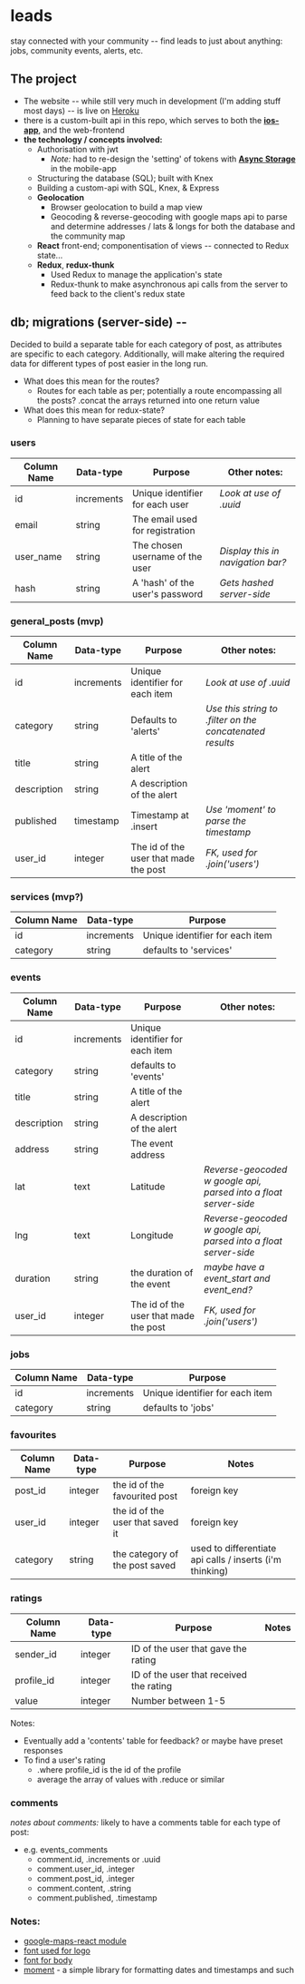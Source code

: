 # leads
stay connected with your community -- find leads to just about anything: jobs, community events, alerts, etc.

## The project
* The website -- while still very much in development (I'm adding stuff most days) -- is live on [Heroku](https://leadsnz.herokuapp.com)
* there is a custom-built api in this repo, which serves to both the **[ios-app](https://github.com/talor-hammond/leads-mobile)**, and the web-frontend
* **the technology / concepts involved:**
  * Authorisation with jwt
    * *Note:* had to re-design the 'setting' of tokens with **[Async Storage](https://facebook.github.io/react-native/docs/asyncstorage.html)** in the mobile-app
  * Structuring the database (SQL); built with Knex
  * Building a custom-api with SQL, Knex, & Express
  * **Geolocation**
    * Browser geolocation to build a map view
    * Geocoding & reverse-geocoding with google maps api to parse and determine addresses / lats & longs for both the database and the community map
  * **React** front-end; componentisation of views -- connected to Redux state...
  * **Redux**, **redux-thunk**
    * Used Redux to manage the application's state
    * Redux-thunk to make asynchronous api calls from the server to feed back to the client's redux state
    
## db; migrations (server-side) --
Decided to build a separate table for each category of post, as attributes are specific to each category. Additionally, will make altering the required data for different types of post easier in the long run.
* What does this mean for the routes?
  * Routes for each table as per; potentially a route encompassing all the posts? .concat the arrays returned into one return value
* What does this mean for redux-state?
  * Planning to have separate pieces of state for each table

### users
  | Column Name | Data-type | Purpose | Other notes: |
  | --- | --- | --- | --- |
  | id | increments | Unique identifier for each user | *Look at use of .uuid* |
  | email | string | The email used for registration | |
  | user_name | string | The chosen username of the user | *Display this in navigation bar?* |
  | hash | string | A 'hash' of the user's password | *Gets hashed server-side* |

### general_posts (mvp)
  | Column Name | Data-type | Purpose | Other notes: |
  | --- | --- | --- | --- |
  | id | increments | Unique identifier for each item | *Look at use of .uuid* |
  | category | string | Defaults to 'alerts' | *Use this string to .filter on the concatenated results* |
  | title | string | A title of the alert |  |
  | description | string | A description of the alert |  |
  | published | timestamp | Timestamp at .insert | *Use 'moment' to parse the timestamp* |
  | user_id | integer | The id of the user that made the post | *FK, used for .join('users')* |

### services (mvp?)
  | Column Name | Data-type | Purpose |
  | --- | --- | --- |
  | id | increments | Unique identifier for each item |
  | category | string | defaults to 'services' |
  
### events
  | Column Name | Data-type | Purpose | Other notes: |
  | --- | --- | --- | --- |
  | id | increments | Unique identifier for each item | |
  | category | string | defaults to 'events' | |
  | title | string | A title of the alert | |
  | description | string | A description of the alert | |
  | address | string | The event address | |
  | lat | text | Latitude | *Reverse-geocoded w google api, parsed into a float server-side* |
  | lng | text | Longitude | *Reverse-geocoded w google api, parsed into a float server-side* |
  | duration | string | the duration of the event | *maybe have a event_start and event_end?* |
  | user_id | integer | The id of the user that made the post | *FK, used for .join('users')* |
  
### jobs
  | Column Name | Data-type | Purpose |
  | --- | --- | --- |
  | id | increments | Unique identifier for each item |
  | category | string | defaults to 'jobs' |
  
### favourites
  | Column Name | Data-type | Purpose | Notes |
  | --- | --- | --- | --- |
  | post_id | integer | the id of the favourited post | foreign key |
  | user_id | integer | the id of the user that saved it | foreign key |
  | category | string | the category of the post saved | used to differentiate api calls / inserts (i'm thinking) |

### ratings
  | Column Name | Data-type | Purpose | Notes |
  | --- | --- | --- | --- |
  | sender_id | integer | ID of the user that gave the rating |  |
  | profile_id | integer | ID of the user that received the rating |  |
  | value | integer | Number between 1-5 |  |

Notes:
* Eventually add a 'contents' table for feedback? or maybe have preset responses
* To find a user's rating
    * .where profile_id is the id of the profile
    * average the array of values with .reduce or similar

### comments
*notes about comments:* likely to have a comments table for each type of post:
  * e.g. events_comments
      * comment.id, .increments or .uuid 
      * comment.user_id, .integer
      * comment.post_id, .integer
      * comment.content, .string
      * comment.published, .timestamp
  
### Notes:
* [google-maps-react module](https://github.com/fullstackreact/google-maps-react)
* [font used for logo](https://fonts.google.com/specimen/Pacifico)
* [font for body](https://fonts.google.com/specimen/Lato)
* [moment](https://momentjs.com/) - a simple library for formatting dates and timestamps and such
